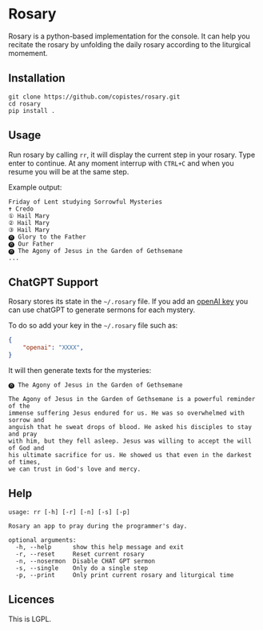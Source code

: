 # Rosary

Rosary is a python-based implementation for the console. It can help you recitate the rosary by unfolding the daily rosary according to the liturgical momement.


## Installation

```
git clone https://github.com/copistes/rosary.git
cd rosary
pip install .
```

## Usage

Run rosary by calling `rr`, it will display the current step in your rosary. Type enter to continue. At any moment interrup with `CTRL+C` and when you resume you will be at the same step.

Example output:

```
Friday of Lent studying Sorrowful Mysteries
✝ Credo
① Hail Mary
② Hail Mary
③ Hail Mary
⓿ Glory to the Father
⓿ Our Father
⓿ The Agony of Jesus in the Garden of Gethsemane
...
```

## ChatGPT Support

Rosary stores its state in the `~/.rosary` file. If you add an [openAI key](https://help.openai.com/en/articles/4936850-where-do-i-find-my-secret-api-key) you can use chatGPT to generate sermons for each mystery.

To do so add your key in the `~/.rosary` file such as:

```json
{
    "openai": "XXXX",
}
```

It will then generate texts for the mysteries:

```
⓿ The Agony of Jesus in the Garden of Gethsemane

The Agony of Jesus in the Garden of Gethsemane is a powerful reminder of the
immense suffering Jesus endured for us. He was so overwhelmed with sorrow and
anguish that he sweat drops of blood. He asked his disciples to stay and pray
with him, but they fell asleep. Jesus was willing to accept the will of God and
his ultimate sacrifice for us. He showed us that even in the darkest of times,
we can trust in God's love and mercy.
```


## Help

```
usage: rr [-h] [-r] [-n] [-s] [-p]

Rosary an app to pray during the programmer's day.

optional arguments:
  -h, --help      show this help message and exit
  -r, --reset     Reset current rosary
  -n, --nosermon  Disable CHAT GPT sermon
  -s, --single    Only do a single step
  -p, --print     Only print current rosary and liturgical time
```


## Licences

This is LGPL.